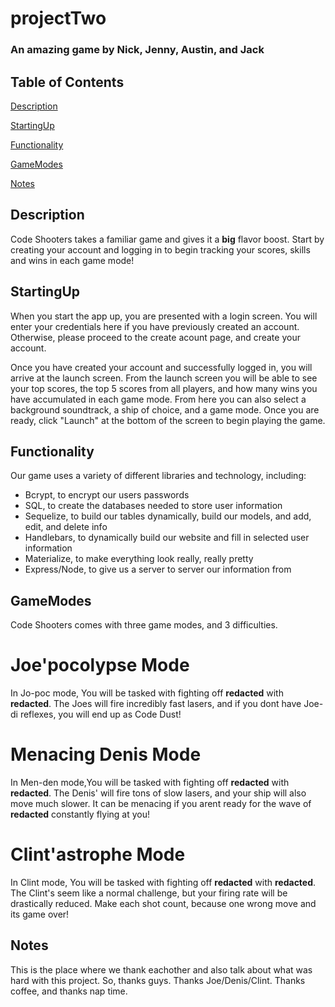 # projectTwo
### An amazing game by Nick, Jenny, Austin, and Jack

## Table of Contents

[Description](#Description)

[StartingUp](#StartingUp)

[Functionality](#Functionality)

[GameModes](#GameModes)

[Notes](#Notes)

## Description

Code Shooters takes a familiar game and gives it a **big** flavor boost. Start by creating your account and logging in to begin tracking your scores, skills and wins in each game mode!

## StartingUp

When you start the app up, you are presented with a login screen. You will enter your credentials here if you have previously created an account. Otherwise, please proceed to the create acount page, and create your account.

Once you have created your account and successfully logged in, you will arrive at the launch screen. From the launch screen you will be able to see your top scores, the top 5 scores from all players, and how many wins you have accumulated in each game mode. From here you can also select a background soundtrack, a ship of choice, and a game mode. Once you are ready, click "Launch" at the bottom of the screen to begin playing the game.

## Functionality

Our game uses a variety of different libraries and technology, including:

<ul>
<li>Bcrypt, to encrypt our users passwords</li>
<li>SQL, to create the databases needed to store user information</li>
<li>Sequelize, to build our tables dynamically, build our models, and add, edit, and delete info</li>
<li>Handlebars, to dynamically build our website and fill in selected user information</li>
<li>Materialize, to make everything look really, really pretty</li>
<li>Express/Node, to give us a server to server our information from</li>
</ul>

## GameModes

Code Shooters comes with three game modes, and 3 difficulties.

# Joe'pocolypse Mode
In Jo-poc mode, You will be tasked with fighting off **redacted** with **redacted**. The Joes will fire incredibly fast lasers, and if you dont have Joe-di reflexes, you will end up as Code Dust!

# Menacing Denis Mode
In Men-den mode,You will be tasked with fighting off **redacted** with **redacted**. The Denis' will fire tons of slow lasers, and your ship will also move much slower. It can be menacing if you arent ready for the wave of **redacted** constantly flying at you!

# Clint'astrophe Mode
In Clint mode, You will be tasked with fighting off **redacted** with **redacted**. The Clint's seem like a normal challenge, but your firing rate will be drastically reduced. Make each shot count, because one wrong move and its game over!

## Notes

This is the place where we thank eachother and also talk about what was hard with this project. So, thanks guys. Thanks Joe/Denis/Clint. Thanks coffee, and thanks nap time.